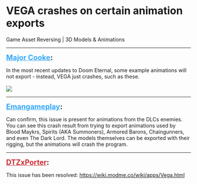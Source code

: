 # VEGA crashes on certain animation exports
Game Asset Reversing | 3D Models & Animations

---
<strong style="font-size: 1.4em;"><span style="text-decoration: underline;text-decoration-color: #34a7f9;"><span style="color:#34a7f9;">Major Cooke</span></span>:</strong>

<p>In the most recent updates to Doom Eternal, some example animations will not export - instead, VEGA just crashes, such as these.<br /><br /><img style="max-width: 500px;" src="https://puu.sh/HqGVd/f42359215f.png"></p>

---
<strong style="font-size: 1.4em;"><span style="text-decoration: underline;text-decoration-color: #34a7f9;"><span style="color:#34a7f9;">Emangameplay</span></span>:</strong>

<p>Can confirm, this issue is present for animations from the DLCs enemies. You can see this crash result from trying to export animations used by Blood Maykrs, Spirits (AKA Summoners), Armored Barons, Chaingunners, and even The Dark Lord. The models themselves can be exported with their rigging, but the animations will crash the program.</p>

---
<strong style="font-size: 1.4em;"><span style="text-decoration: underline;text-decoration-color: #CB2D36;"><span style="color:#CB2D36;">DTZxPorter</span></span>:</strong>

<p>This issue has been resolved: <a href="https://wiki.modme.co/wiki/apps/Vega.html">https://wiki.modme.co/wiki/apps/Vega.html</a></p>
